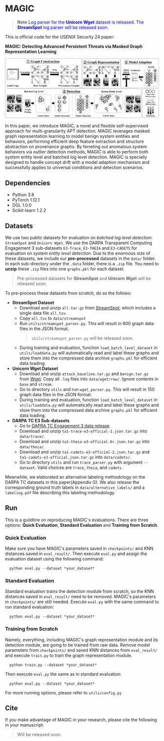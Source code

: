 # MAGIC

> **Note**
> <span style="color:blue"> Log parser for the **Unicorn Wget** dataset is released. The **StreamSpot** log parser will be released soon.</span>

This is official code for the USENIX Security 24 paper:

**MAGIC: Detecting Advanced Persistent Threats via Masked Graph Representation Learning**

![](./figs/model.png)

In this paper, we introduce MAGIC, a novel and flexible self-supervised approach for multi-granularity APT detection. MAGIC leverages masked graph representation learning to model benign system entities and behaviors, performing efficient deep feature extraction and structure abstraction on provenance graphs. By ferreting out anomalous system behaviors via outlier detection methods, MAGIC is able to perform both system entity level and batched log level detection. MAGIC is specially designed to handle concept drift with a model adaption mechanism and successfully applies to universal conditions and detection scenarios.

## Dependencies

* Python 3.8
* PyTorch 1.12.1
* DGL 1.0.0
* Scikit-learn 1.2.2

## Datasets

We use two public datasets for evaluation on *batched log level detection*: `StreamSpot` and `Unicorn Wget`.
We use the DARPA Transparent Computing Engagement 3 sub-datasets `E3-Trace`, `E3-THEIA` and `E3-CADETS` for evaluation on *system entity level detection*.
Due to the enormous size of these datasets, we include our **pre-processed** datasets in the `data/` folder. In each sub-directory under the `.data` folder, there is a `.zip` file. You need to **unzip** these `.zip` files into one `graphs.pkl` for each dataset. 

> Pre-processed datasets for **StreamSpot** and **Unicorn Wget** will be released soon.

To pre-process these datasets from scratch, do as the follows:

- **StreamSpot Dataset**
  - Download and unzip `all.tar.gz` from [StreamSpot](https://github.com/sbustreamspot/sbustreamspot-data), which includes a single data file `all.tsv`.
  - Copy `all.tsv` to `data/streamspot`
  - Run `utils/streamspot_parser.py`. This will result in 600 graph data files in the JSON format. 
    > `utils/streamspot_parser.py` will be released soon.
  - During training and evaluation, function `load_batch_level_dataset` in `utils/loaddata.py` will automatically read and label these graphs and store them into the compressed data archive `graphs.pkl` for efficient data loading.
- **Unicorn Wget Dataset**
  - Download and unzip `attack_baseline.tar.gz` and `benign.tar.gz` from [Wget](https://dataverse.harvard.edu/dataset.xhtml?persistentId=doi:10.7910/DVN/IA8UOS). Copy all `.log` files into `data/wget/raw/`. Ignore contents in `base` and `stream`.
  - Go to directory `utils` and run `wget_parser.py`. This will result in 150 graph data files in the JSON format.
  - During training and evaluation, function `load_batch_level_dataset` in `utils/loaddata.py` will automatically read and label these graphs and store them into the compressed data archive `graphs.pkl` for efficient data loading.
- **DARPA TC E3 Sub-datasets**
  - Go to [DAPRA TC Engagement 3 data release](https://github.com/darpa-i2o/Transparent-Computing).
  - Download and unzip `ta1-trace-e3-official-1.json.tar.gz` into `data/trace/`.
  - Download and unzip `ta1-theia-e3-official-6r.json.tar.gz` into `data/theia/`.
  - Download and unzip `ta1-cadets-e3-official-2.json.tar.gz` and `ta1-cadets-e3-official.json.tar.gz` into `data/cadets/`.
  - Go to directory `utils` and run `trace_parser.py` with argument `--dataset`. Valid choices are `trace`, `theia`, and `cadets`.

Meanwhile, we elaborated an alternative labeling methodology on the DARPA TC datasets in this paper(Appendix G). We also release the corresponding ground truth labels in `data/alternative_labels/` and a `labeling.pdf` file describing this labeling methodology.


## Run

This is a guildline on reproducing MAGIC's evaluations. There are three options: **Quick Evaluation**, **Standard Evaluation** and **Training from Scratch**.

### Quick Evaluation

Make sure you have MAGIC's parameters saved in `checkpoints/` and KNN distances saved in `eval_result/`. Then execute `eval.py` and assign the evaluation dataset using the following command:
```
  python eval.py --dataset *your_dataset*
```
### Standard Evaluation

Standard evaluation trains the detection module from scratch, so the KNN distances saved in `eval_result/` need to be removed. MAGIC's parameters in `checkpoints/` are still needed. Execute `eval.py` with the same command to run standard evaluation:
```
  python eval.py --dataset *your_dataset*
```
### Training from Scratch

Namely, everything, including MAGIC's graph representation module and its detection module, are going to be trained from raw data. Remove model parameters from `checkpoints/` and saved KNN distances from `eval_result/` and execute `train.py` to train the graph representation module. 
```
  python train.py --dataset *your_dataset*
```
Then execute `eval.py` the same as in standard evaluation:
```
  python eval.py --dataset *your_dataset*
```
For more running options, please refer to `utils/config.py`


## Cite 
 
If you make advantage of MAGIC in your research, please cite the following in your manuscript:

> Will be released soon.
